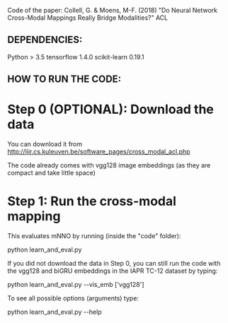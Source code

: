 
Code of the paper: Collell, G. & Moens, M-F. (2018) "Do Neural Network Cross-Modal Mappings Really Bridge Modalities?" ACL


## DEPENDENCIES:

Python > 3.5
tensorflow
 1.4.0
scikit-learn 0.19.1


## HOW TO RUN THE CODE:


# Step 0 (OPTIONAL): Download the data 

You can download it from http://liir.cs.kuleuven.be/software_pages/cross_modal_acl.php

The code already comes with vgg128 image embeddings (as they are compact and take little space) 


# Step 1: Run the cross-modal mapping 

This evaluates mNNO by running (inside the "code" folder): 

python learn_and_eval.py

If you did not download the data in Step 0, you can still run the code with the vgg128 and biGRU embeddings in the IAPR TC-12 dataset by typing: 

python learn_and_eval.py --vis_emb ['vgg128']

To see all possible options (arguments) type:

python learn_and_eval.py --help




